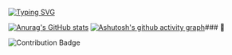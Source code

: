 [![Typing SVG](https://readme-typing-svg.demolab.com/?lines=Ola+Sou+o+Graça+José+apaixonado+por+informática+Javascript+PHP;angolano+um+cara+divertido+Seja+Bemvindo)](https://git.io/typing-svg)

[![Anurag's GitHub stats](https://github-readme-stats.vercel.app/api?username=huimajose)](https://github.com/anuraghazra/github-readme-stats)
[![Ashutosh's github activity graph](https://github-readme-activity-graph.vercel.app/graph?username=huimajose)](https://github.com/ashutosh00710/github-readme-activity-graph)### 👋

<img src="https://img.shields.io/badge/dynamic/json?color=green&label=contribution&style=for-the-badge&logo=github&query=contribution&url=https://raw.githubusercontent.com/ankitsumitg/github-user-contributions/main/api/v1/huimajose/LIFETIME.json" alt="Contribution Badge">

<!--
**huimajose/huimajose** is a ✨ _special_ ✨ repository because its `README.md` (this file) appears on your GitHub profile.

Here are some ideas to get you started:

- 🔭 I’m currently working on Angolan National Health System ...
- 🌱 I’m currently learning ...
 👯 I’m looking to collaborate on ...
- 🤔 I’m looking for help with ...
💬 Ask me about what am working
- 📫 How to reach me: ...
- 😄 Pronouns: ...
- ⚡ Fun fact: ...
-->
